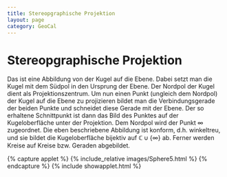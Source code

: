```yaml
---
title: Stereopgraphische Projektion
layout: page
category: GeoCal
---
```


# Stereopgraphische Projektion
Das ist eine Abbildung von der Kugel auf die Ebene. Dabei setzt man die Kugel mit dem Südpol in den Ursprung der Ebene. Der Nordpol der Kugel dient als Projektionszentrum. Um nun einen Punkt (ungleich dem Nordpol) der Kugel auf die Ebene zu projizieren bildet man die Verbindungsgerade der beiden Punkte und schneidet diese Gerade mit der Ebene. Der so erhaltene Schnittpunkt ist dann das Bild des Punktes auf der Kugeloberfläche unter der Projektion. Dem Nordpol wird der Punkt $\infty$ zugeordnet. Die eben beschriebene Abbildung ist konform, d.h. winkeltreu, und sie bildet die Kugeloberfläche bijektiv auf $\mathbb{C} \cup\{\infty\}$ ab. Ferner werden Kreise auf Kreise bzw. Geraden abgebildet.



{% capture applet %} {% include_relative images/Sphere5.html %} {% endcapture %}
{% include showapplet.html %}
